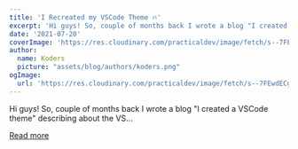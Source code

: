 ```yaml
---
title: 'I Recreated my VSCode Theme 🔥'
excerpt: 'Hi guys! So, couple of months back I wrote a blog "I created a VSCode theme" describing about the VS...'
date: '2021-07-20'
coverImage: 'https://res.cloudinary.com/practicaldev/image/fetch/s--7FEwdECg--/c_imagga_scale,f_auto,fl_progressive,h_420,q_auto,w_1000/https://dev-to-uploads.s3.amazonaws.com/uploads/articles/q0y9jtbvlh1gpe02rf7v.png'
author:
  name: Koders
  picture: "assets/blog/authors/koders.png"
ogImage:
  url: 'https://res.cloudinary.com/practicaldev/image/fetch/s--7FEwdECg--/c_imagga_scale,f_auto,fl_progressive,h_420,q_auto,w_1000/https://dev-to-uploads.s3.amazonaws.com/uploads/articles/q0y9jtbvlh1gpe02rf7v.png'
---
```


Hi guys! So, couple of months back I wrote a blog "I created a VSCode theme" describing about the VS...

[Read more](https://dev.to/shaan71845/i-recreated-my-vscode-theme-33p6)
